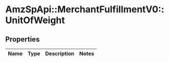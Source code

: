 # AmzSpApi::MerchantFulfillmentV0::UnitOfWeight

## Properties
Name | Type | Description | Notes
------------ | ------------- | ------------- | -------------

